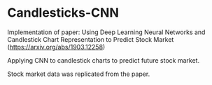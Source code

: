 # Candlesticks-CNN

Implementation of paper: Using Deep Learning Neural Networks and Candlestick Chart Representation to Predict Stock Market (https://arxiv.org/abs/1903.12258)

Applying CNN to candlestick charts to predict future stock market.

Stock market data was replicated from the paper.
